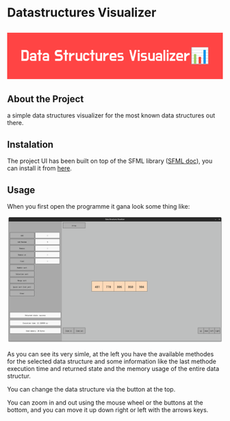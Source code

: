 
# Datastructures Visualizer 
![logo](README/logo.png)
---
## About the Project
a simple data structures visualizer for the most known data structures out there.
## Instalation
The project UI has been built on top of the SFML library ([SFML doc](https://www.sfml-dev.org/)), you can install it from [here](https://www.sfml-dev.org/download.php).
## Usage
When you first open the programme it gana look some thing like:

![img](README/screenShot.png)

As you can see its very simle, at the left you have the available methodes for the selected data structure and some information like the last methode execution time and returned state and the memory usage of the entire data structur.

You can change the data structure via the button at the top.

You can zoom in and out using the mouse wheel or the buttons at the bottom, and you can move it up down right or left with the arrows keys.

